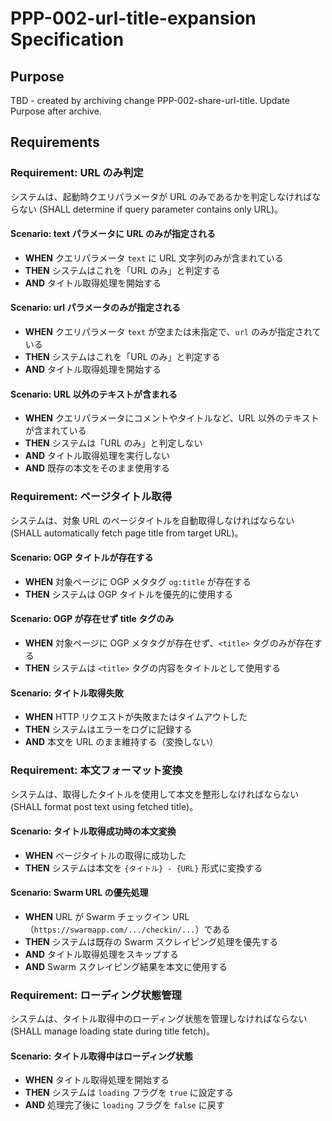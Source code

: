 # PPP-002-url-title-expansion Specification

## Purpose
TBD - created by archiving change PPP-002-share-url-title. Update Purpose after archive.
## Requirements
### Requirement: URL のみ判定

システムは、起動時クエリパラメータが URL のみであるかを判定しなければならない (SHALL determine if query parameter contains only URL)。

#### Scenario: text パラメータに URL のみが指定される

- **WHEN** クエリパラメータ `text` に URL 文字列のみが含まれている
- **THEN** システムはこれを「URL のみ」と判定する
- **AND** タイトル取得処理を開始する

#### Scenario: url パラメータのみが指定される

- **WHEN** クエリパラメータ `text` が空または未指定で、`url` のみが指定されている
- **THEN** システムはこれを「URL のみ」と判定する
- **AND** タイトル取得処理を開始する

#### Scenario: URL 以外のテキストが含まれる

- **WHEN** クエリパラメータにコメントやタイトルなど、URL 以外のテキストが含まれている
- **THEN** システムは「URL のみ」と判定しない
- **AND** タイトル取得処理を実行しない
- **AND** 既存の本文をそのまま使用する

### Requirement: ページタイトル取得

システムは、対象 URL のページタイトルを自動取得しなければならない (SHALL automatically fetch page title from target URL)。

#### Scenario: OGP タイトルが存在する

- **WHEN** 対象ページに OGP メタタグ `og:title` が存在する
- **THEN** システムは OGP タイトルを優先的に使用する

#### Scenario: OGP が存在せず title タグのみ

- **WHEN** 対象ページに OGP メタタグが存在せず、`<title>` タグのみが存在する
- **THEN** システムは `<title>` タグの内容をタイトルとして使用する

#### Scenario: タイトル取得失敗

- **WHEN** HTTP リクエストが失敗またはタイムアウトした
- **THEN** システムはエラーをログに記録する
- **AND** 本文を URL のまま維持する（変換しない）

### Requirement: 本文フォーマット変換

システムは、取得したタイトルを使用して本文を整形しなければならない (SHALL format post text using fetched title)。

#### Scenario: タイトル取得成功時の本文変換

- **WHEN** ページタイトルの取得に成功した
- **THEN** システムは本文を `{タイトル} - {URL}` 形式に変換する

#### Scenario: Swarm URL の優先処理

- **WHEN** URL が Swarm チェックイン URL（`https://swarmapp.com/.../checkin/...`）である
- **THEN** システムは既存の Swarm スクレイピング処理を優先する
- **AND** タイトル取得処理をスキップする
- **AND** Swarm スクレイピング結果を本文に使用する

### Requirement: ローディング状態管理

システムは、タイトル取得中のローディング状態を管理しなければならない (SHALL manage loading state during title fetch)。

#### Scenario: タイトル取得中はローディング状態

- **WHEN** タイトル取得処理を開始する
- **THEN** システムは `loading` フラグを `true` に設定する
- **AND** 処理完了後に `loading` フラグを `false` に戻す

